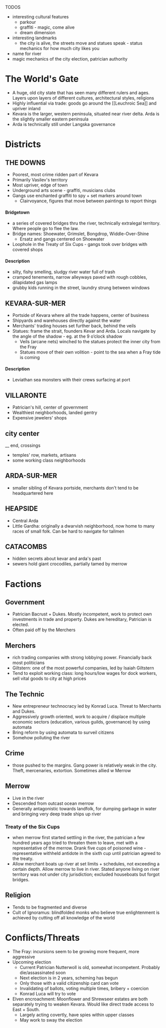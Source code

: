 TODOS
- interesting cultural features
	- parkour
	- graffiti - magic, come alive
	- dream dimension
- interesting landmarks
	- the city is alive, the streets move and statues speak - status mechanics for how much city likes you
- name for river
- magic mechanics of the city election, patrician authority
# The World's Gate

- A huge, old city state that has seen many different rulers and ages. Layers upon layers of different cultures, architectural styles, religions
- Highly influential via trade: goods go around the [[Leuchroic Sea]] and upriver inland
- Kevara is the larger, western peninsula, situated near river delta. Arda is the slightly smaller eastern peninsula
- Arda is technically still under Langska governance

# Districts
## THE DOWNS 
- Poorest, most crime ridden part of Kevara
- Primarily Vasilev's territory
- Most upriver, edge of town
- Underground arts scene - graffiti, musicians clubs
- Gangs use enchanted graffiti to spy + set markers around town
	- Clairvoyance, figures that move between paintings to report things
#### Bridgetown
- a series of covered bridges thru the river, technically extralegal territory. Where people go to flee the law.
- Bridge names: Shoewater, Grimslet, Bongdrop, Widdle-Over-Shine
	- Ersatz and gangs centered on Shoewater
- Loophole in the Treaty of Six Cups - gangs took over bridges with covered shops
#### Description
- silty, fishy smelling, sludgy river water full of trash
- cramped tenements, narrow alleyways paved with rough cobbles, dilapidated gas lamps
- grubby kids running in the street, laundry strung between windows
## KEVARA-SUR-MER
- Portside of Kevara where all the trade happens, center of business
- Shipyards and warehouses directly against the water
- Merchants' trading houses set further back, behind the veils
- Statues: frame the strait, founders Kevar and Arda. Locals navigate by the angle of the shadow - eg. at the 9 o’clock shadow
	- Veils (arcane nets) winched to the statues protect the inner city from the Fray
	- Statues move of their own volition - point to the sea when a Fray tide is coming
#### Description
- Leviathan sea monsters with their crews surfacing at port
## VILLARONTE
- Patrician's hill, center of government
- Wealthiest neighborhoods, landed gentry
- Expensive jewelers' shops
## city center
__ end, crossings
- temples' row, markets, artisans
- some working class neighborhoods
## ARDA-SUR-MER
- smaller sibling of Kevara portside, merchants don't tend to be headquartered here
## HEAPSIDE
- Central Arda
- Little Gardha: originally a dwarvish neighborhood, now home to many races of small folk. Can be hard to navigate for tallmen
## CATACOMBS
-  hidden secrets about kevar and arda's past
- sewers hold giant crocodiles, partially tamed by merrow

# Factions

## Government
- Patrician Bacrust + Dukes. Mostly incompetent, work to protect own investments in trade and property. Dukes are hereditary, Patrician is elected.
- Often paid off by the Merchers
## Merchers
- rich trading companies with strong lobbying power. Financially back most politicians
- Giltstern: one of the most powerful companies, led by Isaiah Giltstern
- Tend to exploit working class: long hours/low wages for dock workers, sell vital goods to city at high prices
## The Technic
- New entrepreneur technocracy led by Konrad Luca. Threat to Merchants and Dukes.
- Aggressively growth oriented, work to acquire / displace multiple economic sectors (education, various guilds, governance) by using automata
- Bring reform by using automata to surveil citizens
- Somehow polluting the river
## Crime
- those pushed to the margins. Gang power is relatively weak in the city. Theft, mercenaries, extortion. Sometimes allied w Merrow
## Merrow
- Live in the river
- Descended from outcast ocean merrow
- Generally antagonistic towards landfolk, for dumping garbage in water and bringing very deep trade ships up river
### Treaty of the Six Cups
- when merrow first started settling in the river, the patrician a few hundred years ago tried to threaten them to leave, met with a representative of the merrow. Drank five cups of poisoned wine - representative withheld antidote in the sixth cup until patrician agreed to the treaty. 
- Allow merchant boats up river at set limits + schedules, not exceeding a certain depth. Allow merrow to live in river. Stated anyone living on river territory was not under city jurisdiction; excluded houseboats but forgot bridges.
## Religion
- Tends to be fragmented and diverse
- Cult of Ignoramus: blindfolded monks who believe true enlightenment is achieved by cutting off all knowledge of the world

# Conflicts/Threats
- The Fray: incursions seem to be growing more frequent, more aggressive
- Upcoming election
    - Current Patrician Nutterwoll is old, somewhat incompetent. Probably die/assassinated soon
    - Next election is in 2 years, scheming has begun
    - Only those with a valid citizenship card can vote
    - Invalidating of ballots, voting multiple times, bribery + coercion
    - Konrad Luca will try to vote
- Elven encroachment: Moonflower and Shrewseer estates are both separately trying to weaken Kevara. Would like direct trade access to East + South.
    - Largely acting covertly, have spies within upper classes
    - May work to sway the election
